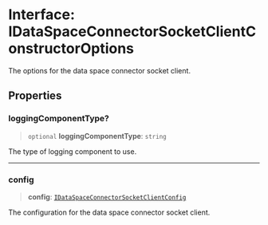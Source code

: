 # Interface: IDataSpaceConnectorSocketClientConstructorOptions

The options for the data space connector socket client.

## Properties

### loggingComponentType?

> `optional` **loggingComponentType**: `string`

The type of logging component to use.

***

### config

> **config**: [`IDataSpaceConnectorSocketClientConfig`](IDataSpaceConnectorSocketClientConfig.md)

The configuration for the data space connector socket client.
